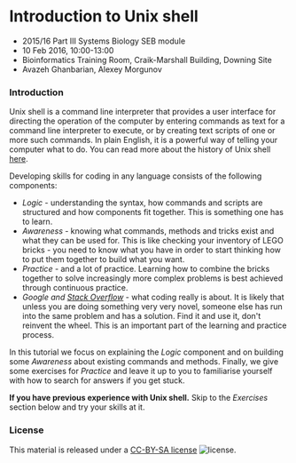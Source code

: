 # Introduction to Unix shell

* 2015/16 Part III Systems Biology SEB module
* 10 Feb 2016, 10:00-13:00
* Bioinformatics Training Room, Craik-Marshall Building, Downing Site
* Avazeh Ghanbarian, Alexey Morgunov

### Introduction

Unix shell is a command line interpreter that provides a user interface for directing the operation of the computer by entering commands as text for a command line interpreter to execute, or by creating text scripts of one or more such commands. In plain English, it is a powerful way of telling your computer what to do. You can read more about the history of Unix shell [here](http://www.softpanorama.org/People/Shell_giants/introduction.shtml "Unix shell history").

Developing skills for coding in any language consists of the following components:
* *Logic* - understanding the syntax, how commands and scripts are structured and how components fit together. This is something one has to learn.
* *Awareness* - knowing what commands, methods and tricks exist and what they can be used for. This is like checking your inventory of LEGO bricks - you need to know what you have in order to start thinking how to put them together to build what you want.
* *Practice* - and a lot of practice. Learning how to combine the bricks together to solve increasingly more complex problems is best achieved through continuous practice.
* *Google and [Stack Overflow](http://stackoverflow.com/)* - what coding really is about. It is likely that unless you are doing something very very novel, someone else has run into the same problem and has a solution. Find it and use it, don't reinvent the wheel. This is an important part of the learning and practice process.

In this tutorial we focus on explaining the *Logic* component and on building some *Awareness* about existing commands and methods. Finally, we give some exercises for *Practice* and leave it up to you to familiarise yourself with how to search for answers if you get stuck.

**If you have previous experience with Unix shell.** Skip to the *Exercises* section below and try your skills at it.

### License

This material is released under a
[CC-BY-SA license](https://creativecommons.org/licenses/by-sa/4.0/) ![license](https://licensebuttons.net/l/by-sa/3.0/88x31.png).

